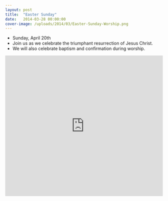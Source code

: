 ```yaml
---
layout: post
title:  "Easter Sunday"
date:   2014-03-28 00:00:00
cover-image: /uploads/2014/03/Easter-Sunday-Worship.png
---
```

* Sunday, April 20th
* Join us as we celebrate the triumphant resurrection of Jesus Christ.
* We will also celebrate baptism and confirmation during worship.

<iframe src="https://www.google.com/maps/embed?pb=!1m14!1m8!1m3!1d2818.195455728376!2d-93.29780199999999!3d45.061546!3m2!1i1024!2i768!4f13.1!3m3!1m2!1s0x52b331b23613b645%3A0x117e37f6680ad639!2sKorean+Presbyterian+Church!5e0!3m2!1sen!2sus!4v1396231226758" width="100%" height="450" frameborder="0" style="border:0"></iframe>